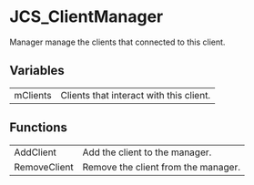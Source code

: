 # JCS_ClientManager

Manager manage the clients that connected to this client.


## Variables

<table>
  <tr>
    <td>mClients</td>
    <td>Clients that interact with this client.</td>
  </tr>
</table>


## Functions

<table>
  <tr>
    <td>AddClient</td>
    <td>Add the client to the manager.</td>
  </tr>
  <tr>
    <td>RemoveClient</td>
    <td>Remove the client from the manager.</td>
  </tr>
</table>
